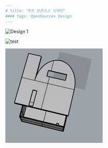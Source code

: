 ```yaml
---
# title: "9조 오픈소스 디자인"
#### tags: OpenSources Design
---
```


![Design 1](https://igcdn-photos-a-a.akamaihd.net/hphotos-ak-xpa1/t51.2885-15/e15/11208586_1596699727213864_1958685864_n.jpg)
















![test](http://i.imgur.com/WWCgxX9.jpg)





















![Design 2](KakaoTalk_Photo_2017-12-01-17-53-46-2.jpeg)




















